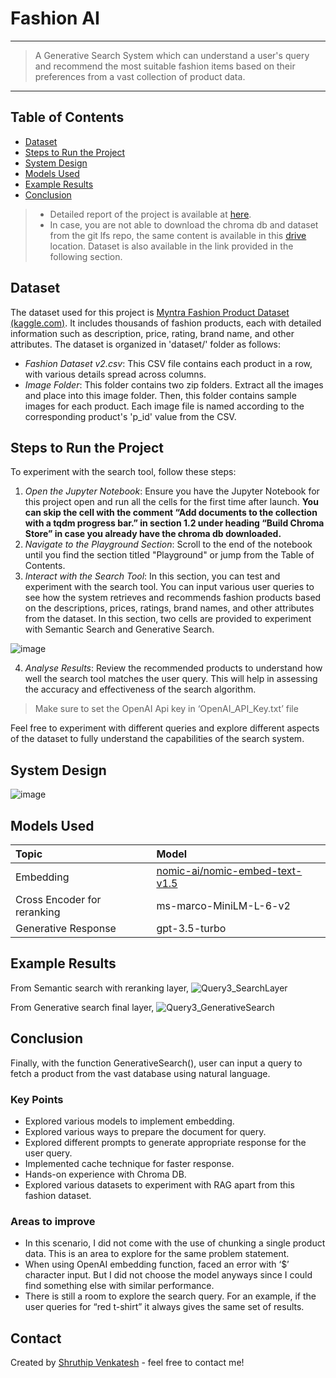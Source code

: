 # Fashion AI
---
> A Generative Search System which can understand a user's query and recommend the most suitable fashion items based on their preferences from a vast collection of product data.
---

## Table of Contents
* [Dataset](#dataset)
* [Steps to Run the Project](#steps-to-run-the-project)
* [System Design](#system-design)
* [Models Used](#models-used)
* [Example Results](#example-results)
* [Conclusion](#conclusion)

> - Detailed report of the project is available at [here](https://github.com/shruthipv96/FashionAI/blob/main/FashionAI_Doc.pdf).
> - In case, you are not able to download the chroma db and dataset from the git lfs repo, the same content is available in this [drive](https://drive.google.com/drive/folders/1uKC0lkA-xBcDe-vJ7UbfKi71l9zIKOcy?usp=drive_link) location. Dataset is also available in the link provided in the following section.

## Dataset
The dataset used for this project is [Myntra Fashion Product Dataset (kaggle.com)](https://www.kaggle.com/datasets/djagatiya/myntra-fashion-product-dataset). It includes thousands of fashion products, each with detailed information such as description, price, rating, brand name, and other attributes.
The dataset is organized in 'dataset/' folder as follows:
* _Fashion Dataset v2.csv_: This CSV file contains each product in a row, with various details spread across columns.
* _Image Folder_: This folder contains two zip folders. Extract all the images and place into this image folder. Then, this folder contains sample images for each product. Each image file is named according to the corresponding product's 'p_id' value from the CSV.

## Steps to Run the Project 
To experiment with the search tool, follow these steps:
1. _Open the Jupyter Notebook_: Ensure you have the Jupyter Notebook for this project open and run all the cells for the first time after launch.
**You can skip the cell with the comment “Add documents to the collection with a tqdm progress bar.” in section 1.2 under heading “Build Chroma Store” in case you already have the chroma db downloaded.**
3. _Navigate to the Playground Section_: Scroll to the end of the notebook until you find the section titled "Playground" or jump from the Table of Contents.
4. _Interact with the Search Tool_: In this section, you can test and experiment with the search tool. You can input various user queries to see how the system retrieves and recommends fashion products based on the descriptions, prices, ratings, brand names, and other attributes from the dataset.
In this section, two cells are provided to experiment with Semantic Search and Generative Search.
 
 ![image](https://github.com/shruthipv96/FashionAI/assets/32814013/e32f0557-07ef-447b-b8aa-a745f1f7e351)

4. _Analyse Results_: Review the recommended products to understand how well the search tool matches the user query. This will help in assessing the accuracy and effectiveness of the search algorithm.
> Make sure to set the OpenAI Api key in ‘OpenAI_API_Key.txt’ file 

Feel free to experiment with different queries and explore different aspects of the dataset to fully understand the capabilities of the search system.

## System Design
![image](https://github.com/shruthipv96/FashionAI/assets/32814013/abb519f4-737d-4249-9419-a7efd3c18fb9)

## Models Used
| Topic | Model |
|:------|:------|
| Embedding | [nomic-ai/nomic-embed-text-v1.5](https://huggingface.co/nomic-ai/nomic-embed-text-v1.5) |
| Cross Encoder for reranking | ms-marco-MiniLM-L-6-v2 |
| Generative Response | gpt-3.5-turbo |

## Example Results
From Semantic search with reranking layer,
![Query3_SearchLayer](https://github.com/shruthipv96/FashionAI/assets/32814013/0e2814bf-8318-4cc4-b18a-a47c5f495a27)

From Generative search final layer,
![Query3_GenerativeSearch](https://github.com/shruthipv96/FashionAI/assets/32814013/7701b2b3-ecde-439d-9d10-e5ad91e7e7c8)

## Conclusion
Finally, with the function GenerativeSearch(), user can input a query to fetch a product from the vast database using natural language.

### Key Points
- Explored various models to implement embedding.
- Explored various ways to prepare the document for query.
- Explored different prompts to generate appropriate response for the user query.
- Implemented cache technique for faster response.
- Hands-on experience with Chroma DB.
- Explored various datasets to experiment with RAG apart from this fashion dataset.
### Areas to improve
- In this scenario, I did not come with the use of chunking a single product data. This is an area to explore for the same problem statement.
- When using OpenAI embedding function, faced an error with ‘$’ character input. But I did not choose the model anyways since I could find something else with similar performance.
- There is still a room to explore the search query. For an example, if the user queries for “red t-shirt” it always gives the same set of results.


## Contact
Created by [Shruthip Venkatesh](https://github.com/shruthipv96) - feel free to contact me!


